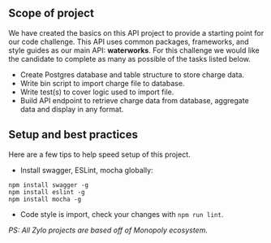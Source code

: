 ## Scope of project
We have created the basics on this API project to provide a starting point for our code challenge. This API uses common packages, frameworks, and style guides as our main API: **waterworks**. For this challenge we would like the candidate to complete as many as possible of the tasks listed below.

* Create Postgres database and table structure to store charge data.
* Write bin script to import charge file to database.
* Write test(s) to cover logic used to import file.
* Build API endpoint to retrieve charge data from database, aggregate data and display in any format.


## Setup and best practices
Here are a few tips to help speed setup of this project.

* Install swagger, ESLint, mocha globally:
```
npm install swagger -g
npm install eslint -g
npm install mocha -g
```
* Code style is import, check your changes with `npm run lint`.





*PS: All Zylo projects are based off of Monopoly ecosystem.*
